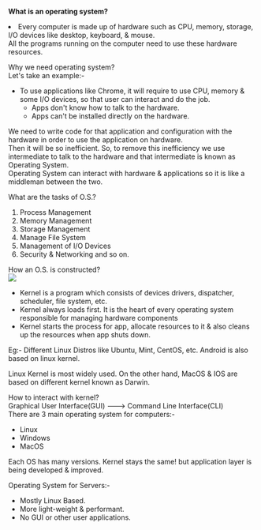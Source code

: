<p><strong>What is an operating system?</strong> <br>
<li>Every computer is made up of hardware such as CPU, memory, storage, I/O devices like desktop, keyboard, & mouse.<br>
    All the programs running on the computer need to use these hardware resources.
</li>
</p>

<p>Why we need operating system? <br>
Let's take an example:- <br>
    <ul>
        <li>To use applications like Chrome, it will require to use CPU, memory & some I/O devices, so that user can interact and do the job.
            <ul>
                <li>Apps don't know how to talk to the hardware.</li>
                <li>Apps can't be installed directly on the hardware.</li>
            </ul>    
        </li>
    </ul>
</p>

<p>We need to write code for that application and configuration with the hardware in order to use the application on hardware. <br> Then it will be so inefficient. So, to remove this inefficiency we use intermediate to talk to the hardware and that intermediate is known as Operating System. <br>
Operating System can interact with hardware & applications so it is like a middleman between the two. </p>

<p>What are the tasks of O.S.? <br>
    <ol>
        <li>Process Management</li>
        <li>Memory Management</li>
        <li>Storage Management</li>
        <li>Manage File System</li>
        <li>Management of I/O Devices</li>
        <li>Security & Networking and so on.</li>
    </ol>
</p>

<p>How an O.S. is constructed? <br>
<img src="https://upload.wikimedia.org/wikipedia/commons/thumb/8/8f/Kernel_Layout.svg/220px-Kernel_Layout.svg.png">
<ul>
    <li>Kernel is a program which consists of devices drivers, dispatcher, scheduler, file system, etc.</li>
    <li>Kernel always loads first. It is the heart of every operating system responsible for managing hardware components</li>
    <li>Kernel starts the process for app, allocate resources to it & also cleans up the resources when app shuts down.</li>
</ul>
<p>Eg:- Different Linux Distros like Ubuntu, Mint, CentOS, etc. Android is also based on linux kernel.</p>
</p>

<p>Linux Kernel is most widely used. On the other hand, MacOS & IOS are based on different kernel known as Darwin.</p>

<p>How to interact with kernel? <br>
Graphical User Interface(GUI) ---> Command Line Interface(CLI) <br>
There are 3 main operating system for computers:- 
<ul>
    <li>Linux</li>
    <li>Windows</li>
    <li>MacOS</li>
</ul>
Each OS has many versions. Kernel stays the same! but application layer is being developed & improved. <br>
</p>

<p>Operating System for Servers:- <br>
<ul>
    <li>Mostly Linux Based.</li>
    <li>More light-weight & performant.</li>
    <li>No GUI or other user applications.</li>
</ul>
</p>


 
